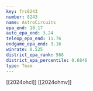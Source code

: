 ```yaml
---
key: frc8243
number: 8243
name: AstroCircuits
epa_end: 18.17
auto_epa_end: 3.24
teleop_epa_end: 11.76
endgame_epa_end: 3.16
winrate: 0.525
district_epa_rank: 568
district_epa_percentile: 0.6846
type: Team
---
```

[[2024ohcl]]
[[2024ohmv]]
